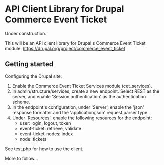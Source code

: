 API Client Library for Drupal Commerce Event Ticket
===================================================
Under construction.

This will be an API client library for Drupal's Commerce Event Ticket module:
  https://drupal.org/project/commerce_event_ticket

Getting started
---------------
Configuring the Drupal site:

  1. Enable the Commerce Event Ticket Services module (cet_services).
  2. In admin/structure/services, create a new endpoint. Select REST as the
     server, and enable 'Session authentication' as the authentication scheme.
  3. In the endpoint's configuration, under 'Server', enable the 'json' response
     formatter and the 'application/json' request parser type.
  4. Under 'Resources', enable the following resources for the endpoint:
       - user: login, logout, token
       - event-ticket: retrieve, validate
       - event-ticket-nodes: index
       - node: tickets

See test.php for how to use the client.

More to follow...
